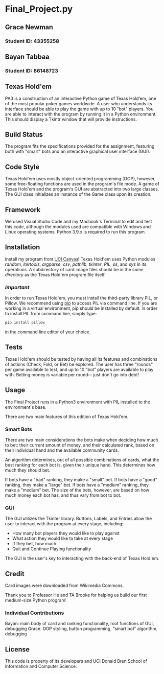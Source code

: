 # Final_Project.py
## Grace Newman
### Student ID: 43355258
## Bayan Tabbaa
### Student ID: 86148723
## Texas Hold'em

PA3 is a construction of an interactive Python game of Texas Hold'em, one of the most popular poker games worldwide. A user who understands its interface should be able to play the game with up to 10 "bot" players. You are able to interact with the program by running it in a Python environment. This should display a Tkintr window that will provide instructions.
 

## Build Status

The program fits the specifications provided for the assignment, featuring both with "smart" bots and an interactive graphical user interface (GUI).

## Code Style

Texas Hold'em uses mostly object-oriented programming (OOP), however, some free-floating functions are used in the program's file mode. A game of Texas Hold'em and the program's GUI are abstracted into two large classes. The GUI class initializes an instance of the Game class upon its creation.

## Framework

We used Visual Studio Code and my Macbook's Terminal to edit and test this code, although the modules used are compatible with Windows and Linux operating systems. Python 3.9.x is required to run this program.

## Installation

Install my program from [UCI Canvas](https://canvas.eee.uci.edu/)! Texas Hold'em uses Python modules *random*, *itertools*, *argparse*, *csv*, *pathlib*, *tkinter*, *PIL*, *os*, and *sys* in its operations. A subdirectory of card image files should be in the *same directory* as the Texas Hold'em program file itself.

### *Important*
In order to run Texas Hold'em, you must install the third-party library PIL, or Pillow. We recommend using [pip](https://pip.pypa.io/en/stable/installation/) to access PIL via command line. If you are working in a virtual environment, pip should be installed by default. In order to install PIL from command line, simply type:
```bash
pip install pillow
```
in the command line editor of your choice.

## Tests
Texas Hold'em should be tested by having all its features and combinations of actions (Check, Fold, or Bet) be explored. The user has three "rounds" per game available to test, and up to 10 "bot" players are available to play with. Betting money is variable per round–- just don't go into debt!

## Usage

The Final Project runs in a Python3 environment with PIL installed to the environment's base.

There are two main features of this edition of Texas Hold'em.

### Smart Bots

There are two main considerations the bots make when deciding how much to bet: their current amount of money, and their calculated rank, based on their individual hand and the available community cards.

An algorithm determines, out of all possible combinations of cards, what the best ranking for each bot is, given their unique hand. This determines how much they should bet.

If bots have a "bad" ranking, they make a "small" bet. If bots have a "good" ranking, they make a "large" bet. If bots have a "medium" ranking, they make a "medium" bet. The size of the bets, however, are based on how much money each bot has, and thus vary from bot to bot.

### GUI

The GUI utilizes the Tkinter library. Buttons, Labels, and Entries allow the user to interact with the program at every stage, including:
* How many bot players they would like to play against
* What action they would like to take at every stage
* If they bet, how much
* Quit and Continue Playing functionality

The GUI is the user's key to interacting with the back-end of Texas Hold'em.

## Credit
Card images were downloaded from Wikimedia Commons.

Thank you to Professor He and TA Brooke for helping us build our first medium-size Python program!

### Individual Contributions
Bayan: main body of card and ranking functionality, root functions of GUI, debugging
Grace: OOP styling, button programming, "smart bot" algorithm, debugging

## License
This code is property of its developers and UCI Donald Bren School of Information and Computer Science.
